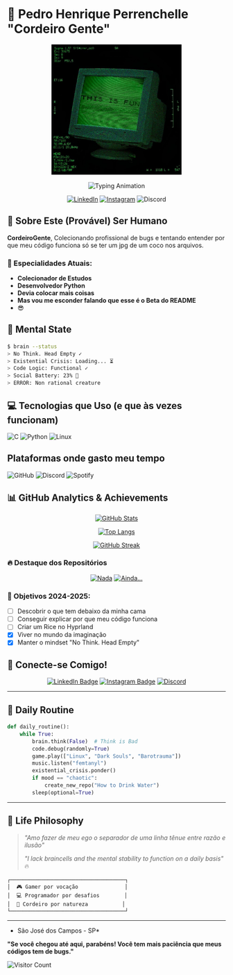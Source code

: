 # 🐑 Pedro Henrique Perrenchelle "Cordeiro Gente"



<div align="center">
  <img src="https://github.com/CordeiroGente/Imagens/blob/main/My_Creations/PC.jpg?raw=true" width="300px">
</div>

<div align="center">

![Typing Animation](https://readme-typing-svg.herokuapp.com?font=Fira+Code&size=28&pause=1000&color=00FF7F&background=000000&center=true&vCenter=true&width=600&lines=Desenvolvedor+%7C+Gamer+%7C+Confuso;Jogando+meu+Linux+pela+janela...;No+think+head+empy)

[![LinkedIn](https://img.shields.io/badge/LinkedIn-Pedro%20Henrique-0A66C2?style=for-the-badge&logo=linkedin&logoColor=white&link=https://www.linkedin.com/in/pedro-henrique-perrenchelle-cordeiro-787466182/)](https://www.linkedin.com/in/pedro-henrique-perrenchelle-cordeiro-787466182/)
[![Instagram](https://img.shields.io/badge/Instagram-@cordeiro__gente-E4405F?style=for-the-badge&logo=instagram&logoColor=white)](https://www.instagram.com/cordeiro_gente/)
![Discord](https://img.shields.io/badge/Discord-placophobia-5865F2?style=for-the-badge&logo=discord&logoColor=white)

</div>

## 🚀 Sobre Este (Provável) Ser Humano

**CordeiroGente**, Colecionando profissional de bugs e tentando entender por que meu código funciona só se ter um jpg de um coco nos arquivos.

### 🎯 Especialidades Atuais:
- **Colecionador de Estudos** 
- **Desenvolvedor Python**
- **Devia colocar mais coisas**
- **Mas vou me esconder falando que esse é o Beta do README**
- 😎

## 🧠 Mental State
```bash
$ brain --status
> No Think. Head Empty ✓
> Existential Crisis: Loading... ⏳
> Code Logic: Functional ✓
> Social Battery: 23% 🔋
> ERROR: Non rational creature
```

  
## 💻 Tecnologias que Uso (e que às vezes funcionam)

![C](https://img.shields.io/badge/C-00599C?style=for-the-badge&logo=c&logoColor=white)
![Python](https://img.shields.io/badge/Python-FFD43B?style=for-the-badge&logo=python&logoColor=blue)
![Linux](https://img.shields.io/badge/Linux-FCC624?style=for-the-badge&logo=linux&logoColor=black)


## Plataformas onde gasto meu tempo

![GitHub](https://img.shields.io/badge/GitHub-181717?style=for-the-badge&logo=github&logoColor=white)
![Discord](https://img.shields.io/badge/Discord-5865F2?style=for-the-badge&logo=discord&logoColor=white)
![Spotify](https://img.shields.io/badge/Spotify-1ED760?style=for-the-badge&logo=spotify&logoColor=white)


## 📊 GitHub Analytics & Achievements

<div align="center">

[![GitHub Stats](https://github-readme-stats.vercel.app/api?username=CordeiroGente&show_icons=true&theme=dark&bg_color=0d1117&border_color=30363d&icon_color=00ff7f&text_color=ffffff&title_color=00ff7f)](https://github.com/CordeiroGente)

[![Top Langs](https://github-readme-stats.vercel.app/api/top-langs/?username=CordeiroGente&layout=compact&theme=dark&bg_color=0d1117&border_color=30363d&text_color=ffffff&title_color=00ff7f)](https://github.com/CordeiroGente)

[![GitHub Streak](https://streak-stats.demolab.com?user=CordeiroGente&theme=dark&border=30363d&background=0d1117&stroke=00ff7f&ring=00ff7f&fire=ff6b6b&currStreakLabel=00ff7f)](https://github.com/CordeiroGente)

</div>

### 🔥 Destaque dos Repositórios

<div align="center">

[![Nada](https://github-readme-stats.vercel.app/api/pin/?username=CordeiroGente&repo=Trabalho-Pim&theme=dark&bg_color=0d1117&border_color=30363d&text_color=ffffff&title_color=00ff7f)](x)
[![Ainda...](https://github-readme-stats.vercel.app/api/pin/?username=CordeiroGente&repo=Study&theme=dark&bg_color=0d1117&border_color=30363d&text_color=ffffff&title_color=00ff7f)](x)

</div>

### 🎯 Objetivos 2024-2025:
- [ ] Descobrir o que tem debaixo da minha cama 
- [ ] Conseguir explicar por que meu código funciona
- [ ] Criar um Rice no Hyprland
- [x] Viver no mundo da imaginação
- [x] Manter o mindset "No Think. Head Empty"

## 🤝 Conecte-se Comigo!

<div align="center">

[![LinkedIn Badge](https://img.shields.io/badge/Vamos_Conectar-LinkedIn-0A66C2?style=for-the-badge&logo=linkedin&logoColor=white)](https://www.linkedin.com/in/pedro-henrique-perrenchelle-cordeiro-787466182/)
[![Instagram Badge](https://img.shields.io/badge/Vida_Paralela-Instagram-E4405F?style=for-the-badge&logo=instagram&logoColor=white)](https://www.instagram.com/cordeiro_gente/)
[![Discord](https://img.shields.io/badge/Discord-placophobia%234364-5865F2?style=for-the-badge&logo=discord&logoColor=white)]()


</div>

---

## 🌟 Daily Routine
```python
def daily_routine():
    while True:
        brain.think(False)  # Think is Bad
        code.debug(randomly=True)
        game.play(["Linux", "Dark Souls", "Barotrauma"])
        music.listen("femtanyl")
        existential_crisis.ponder()
        if mood == "chaotic":
            create_new_repo("How to Drink Water")
        sleep(optional=True)
```

---
    
## 🎯 Life Philosophy
> *"Amo fazer de meu ego o separador de uma linha tênue entre razão e ilusão"*
> 
> *"I lack braincells and the mental stability to function on a daily basis"* 🔥

```
┌─────────────────────────────────────┐
│  🎮 Gamer por vocação               │
│  💻 Programador por desafios        │
│  🐑 Cordeiro por natureza           │
└─────────────────────────────────────┘
```

---


* São José dos Campos - SP*

**"Se você chegou até aqui, parabéns! Você tem mais paciência que meus códigos tem de bugs."**

![Visitor Count](https://komarev.com/ghpvc/?username=CordeiroGente&color=blueviolet&style=for-the-badge)
